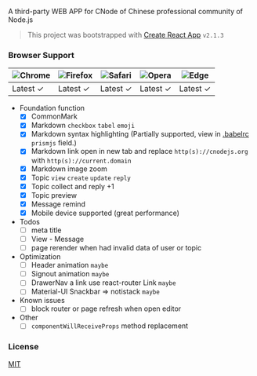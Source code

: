 A third-party WEB APP for CNode of Chinese professional community of Node.js

> This project was bootstrapped with [Create React App](https://github.com/facebookincubator/create-react-app) `v2.1.3`

### Browser Support
| ![Chrome](https://raw.github.com/alrra/browser-logos/master/src/chrome/chrome_48x48.png) | ![Firefox](https://raw.github.com/alrra/browser-logos/master/src/firefox/firefox_48x48.png) | ![Safari](https://raw.github.com/alrra/browser-logos/master/src/safari/safari_48x48.png) | ![Opera](https://raw.github.com/alrra/browser-logos/master/src/opera/opera_48x48.png) | ![Edge](https://raw.github.com/alrra/browser-logos/master/src/edge/edge_48x48.png) |
| --- | --- | --- | --- | --- |
| Latest ✓ | Latest ✓ | Latest ✓ | Latest ✓ | Latest ✓ |

- Foundation function
  - [x] CommonMark
  - [x] Markdown `checkbox` `tabel` `emoji`
  - [x] Markdown syntax highlighting (Partially supported, view in [.babelrc](.babelrc) `prismjs` field.)
  - [x] Markdown link open in new tab and replace `http(s)://cnodejs.org` with `http(s)://current.domain`
  - [x] Markdown image zoom
  - [x] Topic `view` `create` `update` `reply`
  - [x] Topic collect and reply +1
  - [x] Topic preview
  - [x] Message remind
  - [x] Mobile device supported (great performance)

- Todos
  - [ ] meta title
  - [ ] View - Message
  - [ ] page rerender when had invalid data of user or topic

- Optimization
  - [ ] Header animation `maybe`
  - [ ] Signout animation `maybe`
  - [ ] DrawerNav a link use react-router Link `maybe`
  - [ ] Material-UI Snackbar => notistack `maybe`

- Known issues
  - [ ] block router or page refresh when open editor

- Other
  - [ ] `componentWillReceiveProps` method replacement

### License
[MIT](https://opensource.org/licenses/MIT)
